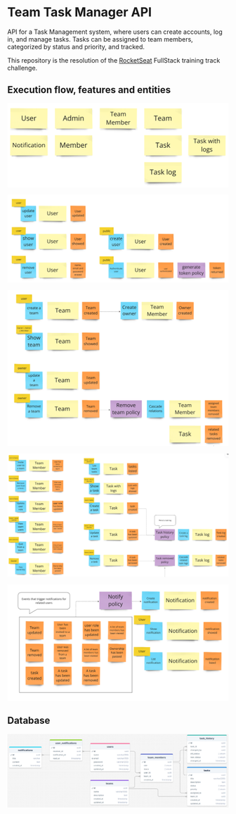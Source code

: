 # Team Task Manager API

API for a Task Management system, where users can create accounts, log in, and manage tasks. Tasks can be assigned to team members, categorized by status and priority, and tracked.

This repository is the resolution of the [RocketSeat](https://www.rocketseat.com.br/) FullStack training track challenge.

## Execution flow, features and entities

![entities](./screenshots/entities.png)

![user](./screenshots/user.png)

![team](./screenshots/team.png)

![team member & task](./screenshots/team-member&task.png)

![notification](./screenshots/notification.png)

## Database

![database](./screenshots/database.png)
